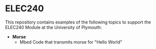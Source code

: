 # ELEC240

This repository contains examples of the following topics to support the ELEC240 Module at the University of Plymouth:

* **Morse**
  * Mbed Code that transmits morse for "Hello World"
